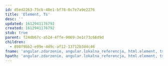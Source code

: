 ```yaml
---
id: d5ed2263-75cb-48e1-bf78-0c7e7a9e2276
title: 'Element, Ts'
desc: ''
updated: 1612941176792
created: 1612941176792
stub: true
parent: f24db67c-a524-4ffe-9069-3e1c73c66d9d
children:
  - 898f9bb2-e99e-4d9c-af12-13712b3d4c46
fname: 'angular.zdarzenie, angular.lokalna_referencja, html.element, ts'
hpath: 'angular.zdarzenie, angular.lokalna_referencja, html.element, ts'
---
```



